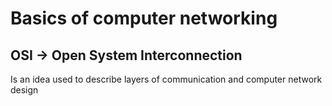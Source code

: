 # Basics of computer networking

## OSI -> Open System Interconnection

Is an idea used to describe layers of communication and computer network design
